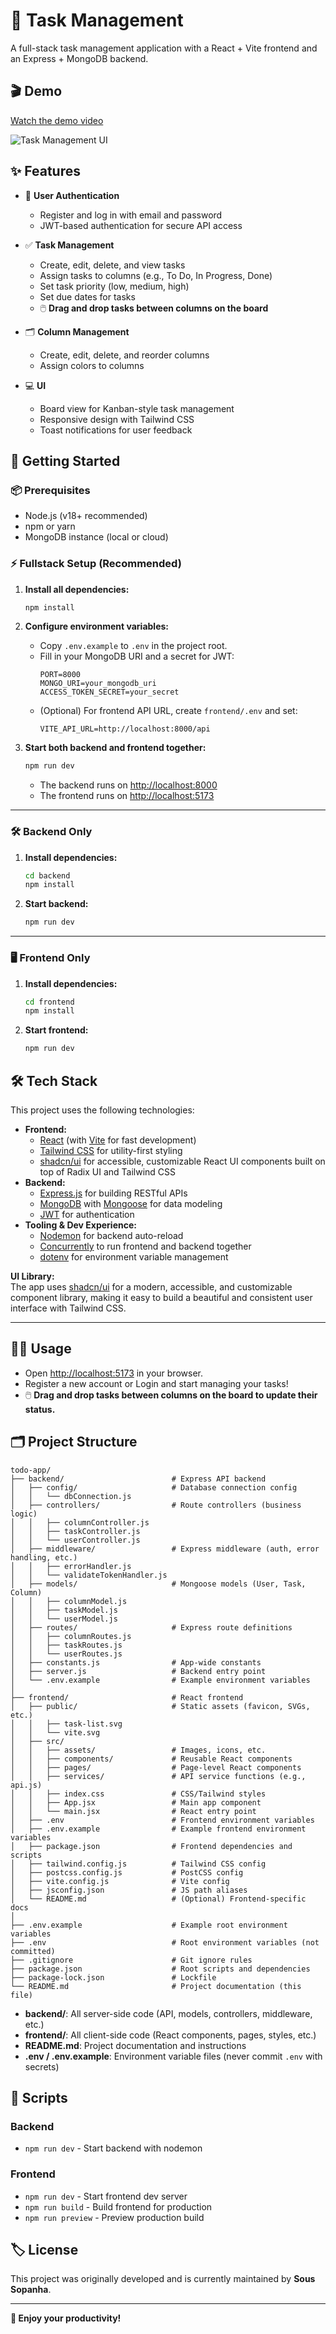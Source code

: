 # 📝 Task Management

A full-stack task management application with a React + Vite frontend and an Express + MongoDB backend.

## 🎬 Demo

[Watch the demo video](frontend/public/task-management-demo.mp4)

![Task Management UI](frontend/public/Task%20management%20UI.jpg)

## ✨ Features

- 🔐 **User Authentication**

  - Register and log in with email and password
  - JWT-based authentication for secure API access

- ✅ **Task Management**

  - Create, edit, delete, and view tasks
  - Assign tasks to columns (e.g., To Do, In Progress, Done)
  - Set task priority (low, medium, high)
  - Set due dates for tasks
  - 🖱️ **Drag and drop tasks between columns on the board**

- 🗂️ **Column Management**

  - Create, edit, delete, and reorder columns
  - Assign colors to columns

- 💻 **UI**
  - Board view for Kanban-style task management
  - Responsive design with Tailwind CSS
  - Toast notifications for user feedback

## 🚀 Getting Started

### 📦 Prerequisites

- Node.js (v18+ recommended)
- npm or yarn
- MongoDB instance (local or cloud)

### ⚡ Fullstack Setup (Recommended)

1. **Install all dependencies:**

   ```sh
   npm install
   ```

2. **Configure environment variables:**

   - Copy `.env.example` to `.env` in the project root.
   - Fill in your MongoDB URI and a secret for JWT:
     ```
     PORT=8000
     MONGO_URI=your_mongodb_uri
     ACCESS_TOKEN_SECRET=your_secret
     ```
   - (Optional) For frontend API URL, create `frontend/.env` and set:
     ```
     VITE_API_URL=http://localhost:8000/api
     ```

3. **Start both backend and frontend together:**

   ```sh
   npm run dev
   ```

   - The backend runs on [http://localhost:8000](http://localhost:8000)
   - The frontend runs on [http://localhost:5173](http://localhost:5173)

---

### 🛠️ Backend Only

1. **Install dependencies:**

   ```sh
   cd backend
   npm install
   ```

2. **Start backend:**

   ```sh
   npm run dev
   ```

---

### 🖥️ Frontend Only

1. **Install dependencies:**

   ```sh
   cd frontend
   npm install
   ```

2. **Start frontend:**

   ```sh
   npm run dev
   ```

## 🛠️ Tech Stack

This project uses the following technologies:

- **Frontend:**
  - [React](https://react.dev/) (with [Vite](https://vitejs.dev/) for fast development)
  - [Tailwind CSS](https://tailwindcss.com/) for utility-first styling
  - [shadcn/ui](https://ui.shadcn.com/) for accessible, customizable React UI components built on top of Radix UI and Tailwind CSS
- **Backend:**
  - [Express.js](https://expressjs.com/) for building RESTful APIs
  - [MongoDB](https://www.mongodb.com/) with [Mongoose](https://mongoosejs.com/) for data modeling
  - [JWT](https://jwt.io/) for authentication
- **Tooling & Dev Experience:**
  - [Nodemon](https://nodemon.io/) for backend auto-reload
  - [Concurrently](https://www.npmjs.com/package/concurrently) to run frontend and backend together
  - [dotenv](https://www.npmjs.com/package/dotenv) for environment variable management

**UI Library:**  
The app uses [shadcn/ui](https://ui.shadcn.com/) for a modern, accessible, and customizable component library, making it easy to build a beautiful and consistent user interface with Tailwind CSS.

---

## 🧑‍💻 Usage

- Open [http://localhost:5173](http://localhost:5173) in your browser.
- Register a new account or Login and start managing your tasks!
- 🖱️ **Drag and drop tasks between columns on the board to update their status.**

## 🗂️ Project Structure

```
todo-app/
├── backend/                        # Express API backend
│   ├── config/                     # Database connection config
│   │   └── dbConnection.js
│   ├── controllers/                # Route controllers (business logic)
│   │   ├── columnController.js
│   │   ├── taskController.js
│   │   └── userController.js
│   ├── middleware/                 # Express middleware (auth, error handling, etc.)
│   │   ├── errorHandler.js
│   │   └── validateTokenHandler.js
│   ├── models/                     # Mongoose models (User, Task, Column)
│   │   ├── columnModel.js
│   │   ├── taskModel.js
│   │   └── userModel.js
│   ├── routes/                     # Express route definitions
│   │   ├── columnRoutes.js
│   │   ├── taskRoutes.js
│   │   └── userRoutes.js
│   ├── constants.js                # App-wide constants
│   ├── server.js                   # Backend entry point
│   └── .env.example                # Example environment variables
│
├── frontend/                       # React frontend
│   ├── public/                     # Static assets (favicon, SVGs, etc.)
│   │   ├── task-list.svg
│   │   └── vite.svg
│   ├── src/
│   │   ├── assets/                 # Images, icons, etc.
│   │   ├── components/             # Reusable React components
│   │   ├── pages/                  # Page-level React components
│   │   ├── services/               # API service functions (e.g., api.js)
│   │   ├── index.css               # CSS/Tailwind styles
│   │   ├── App.jsx                 # Main app component
│   │   └── main.jsx                # React entry point
│   ├── .env                        # Frontend environment variables
│   ├── .env.example                # Example frontend environment variables
│   ├── package.json                # Frontend dependencies and scripts
│   ├── tailwind.config.js          # Tailwind CSS config
│   ├── postcss.config.js           # PostCSS config
│   ├── vite.config.js              # Vite config
│   ├── jsconfig.json               # JS path aliases
│   └── README.md                   # (Optional) Frontend-specific docs
│
├── .env.example                    # Example root environment variables
├── .env                            # Root environment variables (not committed)
├── .gitignore                      # Git ignore rules
├── package.json                    # Root scripts and dependencies
├── package-lock.json               # Lockfile
└── README.md                       # Project documentation (this file)
```

- **backend/**: All server-side code (API, models, controllers, middleware, etc.)
- **frontend/**: All client-side code (React components, pages, styles, etc.)
- **README.md**: Project documentation and instructions
- **.env / .env.example**: Environment variable files (never commit `.env` with secrets)

## 📜 Scripts

### Backend

- `npm run dev` - Start backend with nodemon

### Frontend

- `npm run dev` - Start frontend dev server
- `npm run build` - Build frontend for production
- `npm run preview` - Preview production build

## 🏷️ License

This project was originally developed and is currently maintained by **Sous Sopanha**.

---

**🚀 Enjoy your productivity!**
